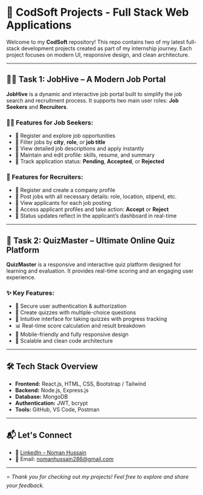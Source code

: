 # 🚀 CodSoft Projects - Full Stack Web Applications

Welcome to my **CodSoft** repository! This repo contains two of my latest full-stack development projects created as part of my internship journey. Each project focuses on modern UI, responsive design, and clean architecture.

---

## 🧑‍💻 Task 1: JobHive – A Modern Job Portal

**JobHive** is a dynamic and interactive job portal built to simplify the job search and recruitment process. It supports two main user roles: **Job Seekers** and **Recruiters**.

### 👨‍💼 Features for Job Seekers:
- 🔹 Register and explore job opportunities
- 🔹 Filter jobs by **city**, **role**, or **job title**
- 🔹 View detailed job descriptions and apply instantly
- 🔹 Maintain and edit profile: skills, resume, and summary
- 🔹 Track application status: **Pending**, **Accepted**, or **Rejected**

### 🏢 Features for Recruiters:
- 🔹 Register and create a company profile
- 🔹 Post jobs with all necessary details: role, location, stipend, etc.
- 🔹 View applicants for each job posting
- 🔹 Access applicant profiles and take action: **Accept** or **Reject**
- 🔹 Status updates reflect in the applicant’s dashboard in real-time

---

## 🧠 Task 2: QuizMaster – Ultimate Online Quiz Platform

**QuizMaster** is a responsive and interactive quiz platform designed for learning and evaluation. It provides real-time scoring and an engaging user experience.

### ✨ Key Features:
- 🔐 Secure user authentication & authorization
- 📝 Create quizzes with multiple-choice questions
- 🧠 Intuitive interface for taking quizzes with progress tracking
- 📊 Real-time score calculation and result breakdown
- 📱 Mobile-friendly and fully responsive design
- 🧩 Scalable and clean code architecture

---

## 🛠️ Tech Stack Overview

- **Frontend:** React.js, HTML, CSS, Bootstrap / Tailwind
- **Backend:** Node.js, Express.js
- **Database:** MongoDB
- **Authentication:** JWT, bcrypt
- **Tools:** GitHub, VS Code, Postman

---

## 📬 Let's Connect

- 🔗 [LinkedIn – Noman Hussain](https://www.linkedin.com/in/noman-hussain0)
- 📧 Email: nomanhussain286@gmail.com

---

⭐ *Thank you for checking out my projects! Feel free to explore and share your feedback.*
